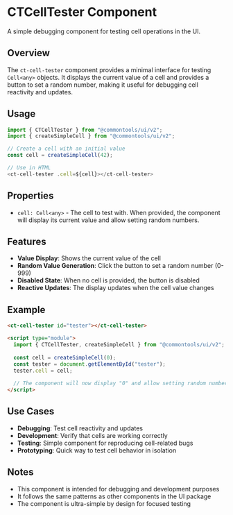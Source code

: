 # CTCellTester Component

A simple debugging component for testing cell operations in the UI.

## Overview

The `ct-cell-tester` component provides a minimal interface for testing `Cell<any>` objects. It displays the current value of a cell and provides a button to set a random number, making it useful for debugging cell reactivity and updates.

## Usage

```typescript
import { CTCellTester } from "@commontools/ui/v2";
import { createSimpleCell } from "@commontools/ui/v2";

// Create a cell with an initial value
const cell = createSimpleCell(42);

// Use in HTML
<ct-cell-tester .cell=${cell}></ct-cell-tester>
```

## Properties

- `cell: Cell<any>` - The cell to test with. When provided, the component will display its current value and allow setting random numbers.

## Features

- **Value Display**: Shows the current value of the cell
- **Random Value Generation**: Click the button to set a random number (0-999)
- **Disabled State**: When no cell is provided, the button is disabled
- **Reactive Updates**: The display updates when the cell value changes

## Example

```html
<ct-cell-tester id="tester"></ct-cell-tester>

<script type="module">
  import { CTCellTester, createSimpleCell } from "@commontools/ui/v2";
  
  const cell = createSimpleCell(0);
  const tester = document.getElementById("tester");
  tester.cell = cell;
  
  // The component will now display "0" and allow setting random numbers
</script>
```

## Use Cases

- **Debugging**: Test cell reactivity and updates
- **Development**: Verify that cells are working correctly
- **Testing**: Simple component for reproducing cell-related bugs
- **Prototyping**: Quick way to test cell behavior in isolation

## Notes

- This component is intended for debugging and development purposes
- It follows the same patterns as other components in the UI package
- The component is ultra-simple by design for focused testing